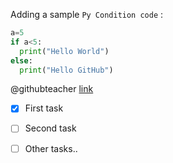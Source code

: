Adding a sample `Py Condition code` :

```python
a=5
if a<5:
  print("Hello World")
else:
  print("Hello GitHub")
```

@githubteacher [link](https://github.com/githubteacher)

- [x] First task
- [ ] Second task
- [ ] Other tasks..


